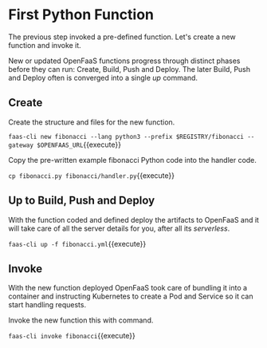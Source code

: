 # First Python Function #

The previous step invoked a pre-defined function. Let's create a new function and invoke it.

New or updated OpenFaaS functions progress through distinct phases before they can run: Create, Build, Push and Deploy. The later Build, Push and Deploy often is converged into a single _up_ command.

## Create ##

Create the structure and files for the new function.

`faas-cli new fibonacci --lang python3 --prefix $REGISTRY/fibonacci --gateway $OPENFAAS_URL`{{execute}}

Copy the pre-written example fibonacci Python code into the handler code.

`cp fibonacci.py fibonacci/handler.py`{{execute}}

## Up to Build, Push and Deploy ##

With the function coded and defined deploy the artifacts to OpenFaaS and it will take care of all the server details for you, after all its _serverless_.

`faas-cli up -f fibonacci.yml`{{execute}}

## Invoke ##

With the new function deployed OpenFaaS took care of bundling it into a container and instructing Kubernetes to create a Pod and Service so it can start handling requests.

Invoke the new function this with command.

`faas-cli invoke fibonacci`{{execute}}

